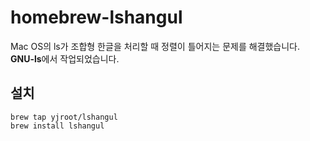 # homebrew-lshangul
Mac OS의 ls가 조합형 한글을 처리할 때 정렬이 틀어지는 문제를 해결했습니다. **GNU-ls**에서 작업되었습니다.

## 설치
````
brew tap yjroot/lshangul
brew install lshangul
````
